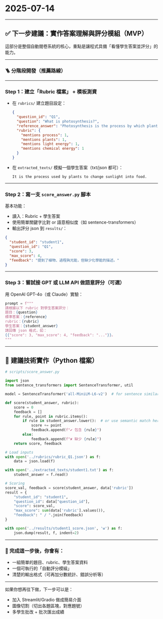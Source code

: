# 2025-07-14

---

## ✅ 下一步建議：**實作答案理解與評分模組（MVP）**

這部分是整個自動閱卷系統的核心，重點是讓程式具備「看懂學生答案並評分」的能力。

---

### 🪜 分階段開發（推薦路線）

---

### **Step 1：建立「Rubric 檔案」 + 模板測資**

* 在 `rubrics/` 建立題目設定：

  ```json
  {
    "question_id": "Q1",
    "question": "What is photosynthesis?",
    "reference_answer": "Photosynthesis is the process by which plants convert light energy into chemical energy.",
    "rubric": {
      "mentions process": 1,
      "mentions plants": 1,
      "mentions light energy": 1,
      "mentions chemical energy": 1
    }
  }
  ```
* 在 `extracted_texts/` 模擬一個學生答案（txt/json 都可）：

  ```
  It is the process used by plants to change sunlight into food.
  ```

---

### **Step 2：寫一支 `score_answer.py` 腳本**

基本功能：

* 讀入：Rubric + 學生答案
* 使用簡單關鍵字比對 or 語意相似度（如 sentence-transformers）
* 輸出評分 json 到 `results/`：

```json
{
  "student_id": "student1",
  "question_id": "Q1",
  "score": 3,
  "max_score": 4,
  "feedback": "提到了植物、過程與光能，但缺少化學能的描述。"
}
```

---

### **Step 3：嘗試接 GPT 或 LLM API 做語意評分（可選）**

用 OpenAI GPT-4o（或 Claude）實驗：

```python
prompt = f"""
請根據以下 rubric 對學生答案評分：
題目：{question}
標準答案：{reference}
rubric：{rubric}
學生答案：{student_answer}
請回傳 json 格式，如：
{{"score": 3, "max_score": 4, "feedback": "..."}}。
"""
```

---

## 🔧 建議技術實作（Python 檔案）

```python
# scripts/score_answer.py

import json
from sentence_transformers import SentenceTransformer, util

model = SentenceTransformer('all-MiniLM-L6-v2')  # for sentence similarity

def score(student_answer, rubric):
    score = 0
    feedback = []
    for rule, point in rubric.items():
        if rule in student_answer.lower():  # or use semantic match here
            score += point
            feedback.append(f"✔ 包含 {rule}")
        else:
            feedback.append(f"✘ 缺少 {rule}")
    return score, feedback

# Load inputs
with open('../rubrics/rubric_Q1.json') as f:
    data = json.load(f)

with open('../extracted_texts/student1.txt') as f:
    student_answer = f.read()

# Scoring
score_val, feedback = score(student_answer, data['rubric'])
result = {
    "student_id": "student1",
    "question_id": data["question_id"],
    "score": score_val,
    "max_score": sum(data['rubric'].values()),
    "feedback": " / ".join(feedback)
}

with open('../results/student1_score.json', 'w') as f:
    json.dump(result, f, indent=2)
```

---

### 🏁 完成這一步後，你會有：

* 一組簡單的題目、rubric、學生答案資料
* 一個可執行的「自動評分模組」
* 清楚的輸出格式（可再加分數統計、錯誤分析等）

---

如果你想再往下做，下一步可以是：

* 加入 Streamlit/Gradio 做成簡易介面
* 圖像切割（切出各題區塊，對應題號）
* 多學生批改 + 批次匯出成績